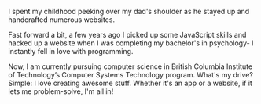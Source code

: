 I spent my childhood peeking over my dad's shoulder as he stayed up and handcrafted numerous websites.

Fast forward a bit, a few years ago I picked up some JavaScript skills and hacked up a website when I was completing my bachelor's in psychology- I instantly fell in love with programming.

Now, I am currently pursuing computer science in British Columbia Institute of Technology’s Computer Systems Technology program. What's my drive? Simple: I love creating awesome stuff. Whether it's an app or a website, if it lets me problem-solve, I'm all in!
